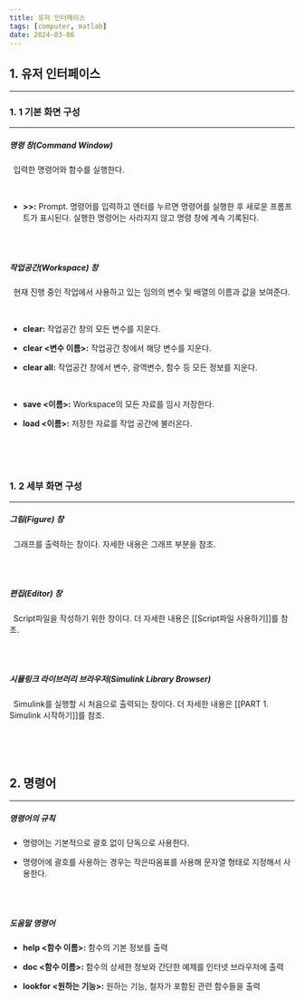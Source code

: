 ```yaml
---
title: 유저 인터페이스
tags: [computer, matlab]
date: 2024-03-06
---
```

## 1.  유저 인터페이스
<hr>

### 1. 1 기본 화면 구성
<hr>

##### 명령 창(Command Window)

&ensp;입력한 명령어와 함수를 실행한다.

<br>

+ **\>>:** Prompt. 명령어를 입력하고 엔터를 누르면 명령어를 실행한 후 새로운 프롬프트가 표시된다. 실행한 명령어는 사라지지 않고 명령 창에 계속 기록된다.

<br>
<br>

##### 작업공간(Workspace) 창

&ensp;현재 진행 중인 작업에서 사용하고 있는 임의의 변수 및 배열의 이름과 값을 보여준다.

<br>

- **clear:** 작업공간 창의 모든 변수를 지운다.
+ **clear <변수 이름>:** 작업공간 창에서 해당 변수를 지운다.
- **clear all:** 작업공간 창에서 변수, 광역변수, 함수 등 모든 정보를 지운다.

<br>

- **save <이름>:** Workspace의 모든 자료를 임시 저장한다.
+ **load <이름>:** 저장한 자료를 작업 공간에 불러온다.

<br>
<br>
<br>

### 1. 2 세부 화면 구성
<hr>

##### 그림(Figure) 창

&ensp;그래프를 출력하는 창이다. 자세한 내용은 그래프 부분을 참조.

<br>
<br>

##### 편집(Editor) 창

&ensp;Script파일을 작성하기 위한 창이다. 더 자세한 내용은 [[Script파일 사용하기]]를 참조.

<br>
<br>

##### 시뮬링크 라이브러리 브라우저(Simulink Library Browser)

&ensp;Simulink를 실행할 시 처음으로 출력되는 창이다. 더 자세한 내용은 [[PART 1. Simulink 시작하기]]를 참조.

<br>
<br>
<br>

## 2. 명령어
<hr>

##### 명령어의 규칙

- 명령어는 기본적으로 괄호 없이 단독으로 사용한다.
+ 명령어에 괄호를 사용하는 경우는 작은따옴표를 사용해 문자열 형태로 지정해서 사용한다.

<br>
<br>

##### 도움말 명령어

- **help <함수 이름>:** 함수의 기본 정보를 출력
+ **doc <함수 이름>:** 함수의 상세한 정보와 간단한 예제를 인터넷 브라우저에 출력
- **lookfor <원하는 기능>:** 원하는 기능, 철자가 포함된 관련 함수들을 출력 


<br>
<br>
<br>


